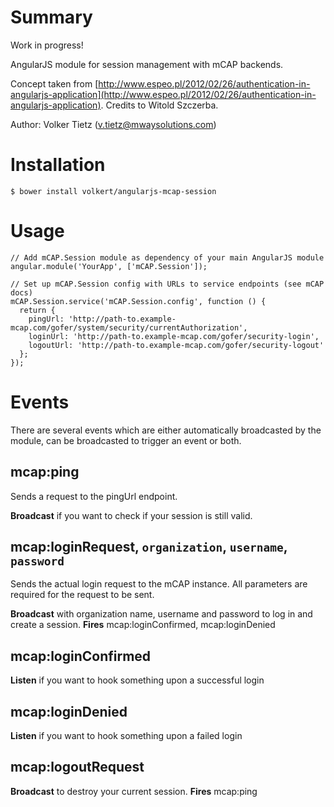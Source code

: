 # Summary

Work in progress!

AngularJS module for session management with mCAP backends.

Concept taken from [http://www.espeo.pl/2012/02/26/authentication-in-angularjs-application](http://www.espeo.pl/2012/02/26/authentication-in-angularjs-application). Credits to Witold Szczerba.

Author: Volker Tietz (v.tietz@mwaysolutions.com)

# Installation

`$ bower install volkert/angularjs-mcap-session`

# Usage

```
// Add mCAP.Session module as dependency of your main AngularJS module
angular.module('YourApp', ['mCAP.Session']);

// Set up mCAP.Session config with URLs to service endpoints (see mCAP docs)
mCAP.Session.service('mCAP.Session.config', function () {
  return {
    pingUrl: 'http://path-to.example-mcap.com/gofer/system/security/currentAuthorization',
    loginUrl: 'http://path-to.example-mcap.com/gofer/security-login',
    logoutUrl: 'http://path-to.example-mcap.com/gofer/security-logout'
  };
});
```

# Events

There are several events which are either automatically broadcasted by the module, can be broadcasted to trigger an event or both.

## mcap:ping

Sends a request to the pingUrl endpoint.

**Broadcast** if you want to check if your session is still valid.

## mcap:loginRequest, `organization`, `username`, `password`

Sends the actual login request to the mCAP instance. All parameters are required for the request to be sent.

**Broadcast** with organization name, username and password to log in and create a session.
**Fires** mcap:loginConfirmed, mcap:loginDenied

## mcap:loginConfirmed

**Listen** if you want to hook something upon a successful login

## mcap:loginDenied

**Listen** if you want to hook something upon a failed login

## mcap:logoutRequest

**Broadcast** to destroy your current session.
**Fires** mcap:ping



